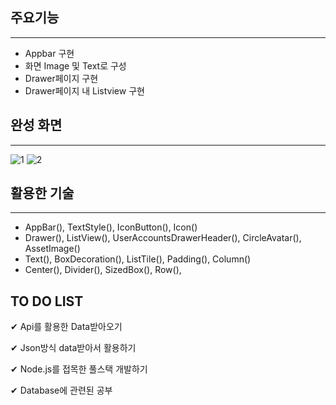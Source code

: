 ## 주요기능
----------
* Appbar 구현
* 화면 Image 및 Text로 구성
* Drawer페이지 구현
* Drawer페이지 내 Listview 구현

## 완성 화면
----------
![1](https://user-images.githubusercontent.com/67583080/108461231-a6ef0600-72bd-11eb-8e15-7a47973f45f5.PNG)
![2](https://user-images.githubusercontent.com/67583080/108461237-a8b8c980-72bd-11eb-9728-16ec35eb40c8.PNG)

## 활용한 기술
----------
* AppBar(), TextStyle(), IconButton(), Icon()
* Drawer(), ListView(), UserAccountsDrawerHeader(), CircleAvatar(), AssetImage()
* Text(), BoxDecoration(), ListTile(), Padding(), Column()
* Center(), Divider(), SizedBox(), Row(), 


## TO DO LIST
✔︎ Api를 활용한 Data받아오기

✔︎ Json방식 data받아서 활용하기

✔︎ Node.js를 접목한 풀스택 개발하기

✔︎ Database에 관련된 공부
